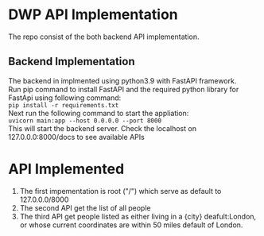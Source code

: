 # DWP API Implementation
 
The repo consist of the both backend API implementation.  
## Backend Implementation  
The backend in implmented using python3.9 with FastAPI framework.    
Run pip command to install FastAPI and the required python library for FastApi using following command:  
```pip install -r requirements.txt```  
Next run the following command to start the appliation:  
```uvicorn main:app --host 0.0.0.0 --port 8000```  
This will start the backend server.
Check the localhost on 127.0.0.0:8000/docs to see available APIs

# API Implemented
1. The first impementation is root ("/") which serve as default to 127.0.0.0/8000   
2. The second API get the list of all people  
3. The third API get people listed as either living in a {city} deafult:London, or whose current coordinates are within 50 miles default of London.
